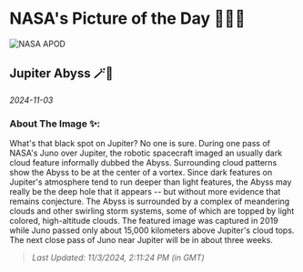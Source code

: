 
# NASA's Picture of the Day 🧑‍🚀💫

  ![NASA APOD](https://apod.nasa.gov/apod/image/2411/JupiterAbyss_JunoEichstadt_1080.jpg)
  
  ## Jupiter Abyss 🪄🌌
  
  _2024-11-03_
  
  ### About The Image ✨: 
  
  What's that black spot on Jupiter? No one is sure.  During one pass of NASA's Juno over  Jupiter, the robotic spacecraft imaged an usually dark cloud feature informally dubbed the Abyss. Surrounding cloud patterns show the Abyss to be at the center of a vortex. Since dark features on Jupiter's atmosphere tend to run deeper than light features, the Abyss may really be the deep hole that it appears -- but without more evidence that remains conjecture.  The Abyss is surrounded by a complex of meandering clouds and other swirling storm systems, some of which are topped by light colored, high-altitude clouds.  The featured image was captured in 2019 while Juno passed only about 15,000 kilometers above Jupiter's cloud tops.  The next close pass of Juno near Jupiter will be in about three weeks.
  
  
  
  > _Last Updated: 11/3/2024, 2:11:24 PM (in GMT)_
  